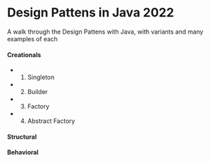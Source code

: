 # Design Pattens in Java 2022

A walk through the Design Pattens with Java, with variants and many examples of each

#### Creationals

- 1. Singleton
- 2. Builder
- 3. Factory
- 4. Abstract Factory

#### Structural



#### Behavioral
